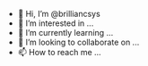 - 👋 Hi, I’m @brilliancsys
- 👀 I’m interested in ...
- 🌱 I’m currently learning ...
- 💞️ I’m looking to collaborate on ...
- 📫 How to reach me ...

<!---
brilliancsys/brilliancsys is a ✨ special ✨ repository because its `README.md` (this file) appears on your GitHub profile.
You can click the Preview link to take a look at your changes.
--->
